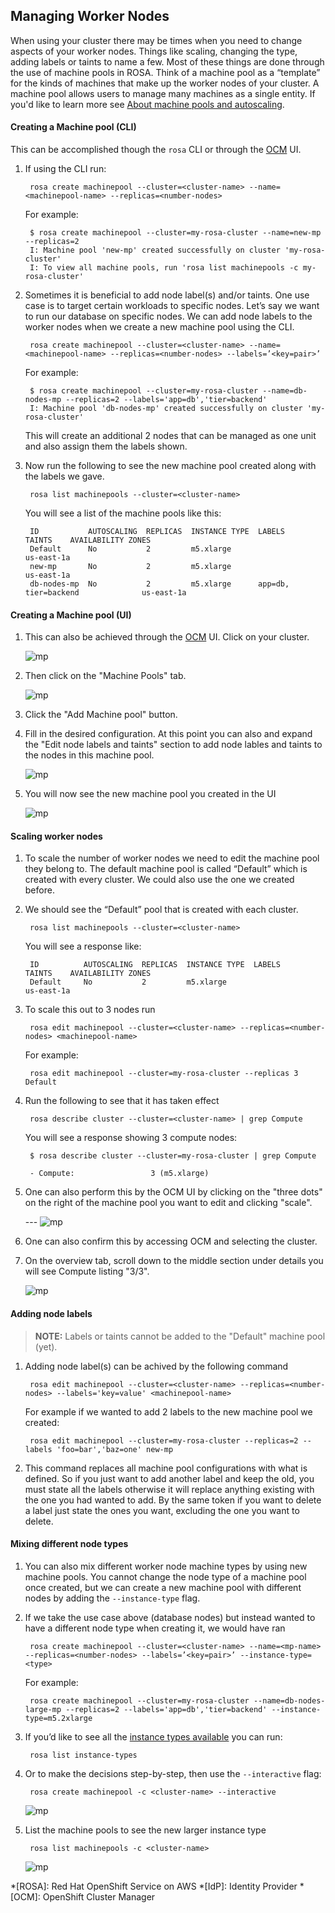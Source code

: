 ## Managing Worker Nodes

When using your cluster there may be times when you need to change aspects of your worker nodes. Things like scaling, changing the type, adding labels or taints to name a few. Most of these things are done through the use of machine pools in ROSA. Think of a machine pool as a “template” for the kinds of machines that make up the worker nodes of your cluster. A machine pool allows users to manage many machines as a single entity. If you'd like to learn more see [About machine pools and autoscaling](https://docs.openshift.com/rosa/nodes/nodes/nodes-machinepools-autoscaling-about.html).


#### Creating a Machine pool (CLI)
This can be accomplished though the `rosa` CLI or through the [OCM](https://console.redhat.com/openshift)  UI.

1. If using the CLI run: 
        
        rosa create machinepool --cluster=<cluster-name> --name=<machinepool-name> --replicas=<number-nodes>

    For example:

        $ rosa create machinepool --cluster=my-rosa-cluster --name=new-mp --replicas=2
        I: Machine pool 'new-mp' created successfully on cluster 'my-rosa-cluster'
        I: To view all machine pools, run 'rosa list machinepools -c my-rosa-cluster'

1. Sometimes it is beneficial to add node label(s) and/or taints. One use case is to target certain workloads to specific nodes. Let’s say we want to run our database on specific nodes. We can add node labels to the worker nodes when we create a new machine pool using the CLI.

        rosa create machinepool --cluster=<cluster-name> --name=<machinepool-name> --replicas=<number-nodes> --labels=’<key=pair>’

    For example:

        $ rosa create machinepool --cluster=my-rosa-cluster --name=db-nodes-mp --replicas=2 --labels='app=db','tier=backend'
        I: Machine pool 'db-nodes-mp' created successfully on cluster 'my-rosa-cluster'
        
    This will create an additional 2 nodes that can be managed as one unit and also assign them the labels shown.  

1. Now run the following to see the new machine pool created along with the labels we gave.

        rosa list machinepools --cluster=<cluster-name>

    You will see a list of the machine pools like this:

        ID           AUTOSCALING  REPLICAS  INSTANCE TYPE  LABELS                  TAINTS    AVAILABILITY ZONES    
        Default      No           2         m5.xlarge                                        us-east-1a            
        new-mp       No           2         m5.xlarge                                        us-east-1a             
        db-nodes-mp  No           2         m5.xlarge      app=db, tier=backend              us-east-1a             

    <!-- ![mp](images/7-new_mp.png) -->

#### Creating a Machine pool (UI)
1. This can also be achieved through the [OCM](https://console.redhat.com/openshift) UI. Click on your cluster.

    ![mp](images/7-ocm_cluster.png)

1. Then click on the "Machine Pools" tab.

    ![mp](images/7-mp_ocm.png)

1. Click the "Add Machine pool" button.

1. Fill in the desired configuration. At this point you can also and expand the "Edit node labels and taints" section to add node lables and taints to the nodes in this machine pool.

    ![mp](images/7-mp_nlt.png)

1. You will now see the new machine pool you created in the UI

    ![mp](images/7-mp_fromui.png)

#### Scaling worker nodes

1. To scale the number of worker nodes we need to edit the machine pool they belong to. The default machine pool is called “Default” which is created with every cluster. We could also use the one we created before.

1. We should see the “Default” pool that is created with each cluster.

        rosa list machinepools --cluster=<cluster-name>

    You will see a response like:

        ID          AUTOSCALING  REPLICAS  INSTANCE TYPE  LABELS            TAINTS    AVAILABILITY ZONES
        Default     No           2         m5.xlarge                                  us-east-1a

1. To scale this out to 3 nodes run

        rosa edit machinepool --cluster=<cluster-name> --replicas=<number-nodes> <machinepool-name>

    For example:

        rosa edit machinepool --cluster=my-rosa-cluster --replicas 3 Default

1. Run the following to see that it has taken effect

        rosa describe cluster --cluster=<cluster-name> | grep Compute

    You will see a response showing 3 compute nodes:

        $ rosa describe cluster --cluster=my-rosa-cluster | grep Compute

        - Compute:                 3 (m5.xlarge)
        
1. One can also perform this by the OCM UI by clicking on the "three dots" on the right of the machine pool you want to edit and clicking "scale".

    --- ![mp](images/7-mp_scale.png)

1. One can also confirm this by accessing OCM and selecting the cluster.

1. On the overview tab, scroll down to the middle section under details you will see Compute listing "3/3".

    ![mp](images/7-ocm_nodes.png)

#### Adding node labels

>**NOTE:** Labels or taints cannot be added to the "Default" machine pool (yet).

1. Adding node label(s) can be achived by the following command

        rosa edit machinepool --cluster=<cluster-name> --replicas=<number-nodes> --labels='key=value' <machinepool-name>

    For example if we wanted to add 2 labels to the new machine pool we created:

        rosa edit machinepool --cluster=my-rosa-cluster --replicas=2 --labels 'foo=bar','baz=one' new-mp

1. This command replaces all machine pool configurations with what is defined.  So if you just want to add another label and keep the old, you must state all the labels otherwise it will replace anything existing with the one you had wanted to add. By the same token if you want to delete a label just state the ones you want, excluding the one you want to delete.


#### Mixing different node types

1. You can also mix different worker node machine types by using new machine pools. You cannot change the node type of a machine pool once created, but we can create a new machine pool with different nodes by adding the `--instance-type` flag.
1. If we take the use case above (database nodes) but instead wanted to have a different node type when creating it, we would have ran

        rosa create machinepool --cluster=<cluster-name> --name=<mp-name> --replicas=<number-nodes> --labels=’<key=pair>’ --instance-type=<type>

	For example:
	
        rosa create machinepool --cluster=my-rosa-cluster --name=db-nodes-large-mp --replicas=2 --labels='app=db','tier=backend' --instance-type=m5.2xlarge

1. If you’d like to see all the [instance types available](https://docs.openshift.com/rosa/rosa_policy/rosa-service-definition.html#rosa-sdpolicy-aws-compute-types_rosa-service-definition) you can run:

        rosa list instance-types

1. Or to make the decisions step-by-step, then use the `--interactive` flag:

        rosa create machinepool -c <cluster-name> --interactive

    ![mp](images/7-mp_interactive.png)

1. List the machine pools to see the new larger instance type

        rosa list machinepools -c <cluster-name>

    ![mp](images/7-large_mp.png)


*[ROSA]: Red Hat OpenShift Service on AWS
*[IdP]: Identity Provider
*[OCM]: OpenShift Cluster Manager